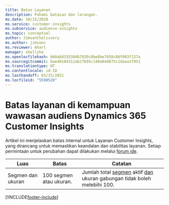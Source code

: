 ```yaml
---
title: Batas Layanan
description: Pahami batasan dan larangan.
ms.date: 10/15/2020
ms.service: customer-insights
ms.subservice: audience-insights
ms.topic: conceptual
author: JimsonChalissery
ms.author: jimsonc
ms.reviewer: mhart
manager: shellyha
ms.openlocfilehash: b68ab833538db7020c8be8be7658c86f083f137a
ms.sourcegitcommit: bae40184312ab27b95c140a044875c2daea37951
ms.translationtype: HT
ms.contentlocale: id-ID
ms.lasthandoff: 03/15/2021
ms.locfileid: "5598520"
---
```

# <a name="service-limits-in-dynamics-365-customer-insights-audience-insights-capability"></a>Batas layanan di kemampuan wawasan audiens Dynamics 365 Customer Insights

Artikel ini menjelaskan batas internal untuk Layanan Customer Insights, yang dirancang untuk memastikan keandalan dan stabilitas layanan. Setiap permintaan untuk perubahan dapat dilakukan melalui [forum ide](https://go.microsoft.com/fwlink/?linkid=2074172). 
 
| Luas  | Batas  | Catatan |
|-------------|---------------------------------------------------------------------|---------------------------------------------------------------------|
| Segmen dan ukuran | 100 segmen atau ukuran. | Jumlah total [segmen](segments.md) aktif [dan](measures.md) ukuran gabungan tidak boleh melebihi 100.  |


[!INCLUDE[footer-include](../includes/footer-banner.md)]